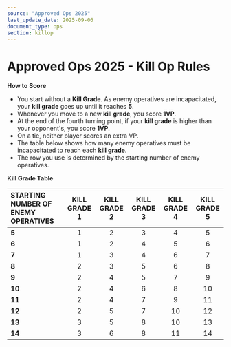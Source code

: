 ```yaml
---
source: "Approved Ops 2025"
last_update_date: 2025-09-06
document_type: ops
section: killop
---
```


# Approved Ops 2025 - Kill Op Rules

**How to Score**
* You start without a **Kill Grade**. As enemy operatives are incapacitated, your **kill grade** goes up until it reaches **5**.
* Whenever you move to a new **kill grade**, you score **1VP**.
* At the end of the fourth turning point, if your **kill grade** is higher than your opponent's, you score **1VP**.
* On a tie, neither player scores an extra VP.
* The table below shows how many enemy operatives must be incapacitated to reach each **kill grade**.
* The row you use is determined by the starting number of enemy operatives.

**Kill Grade Table**

| STARTING NUMBER OF ENEMY OPERATIVES | KILL GRADE 1 | KILL GRADE 2 | KILL GRADE 3 | KILL GRADE 4 | KILL GRADE 5 |
| :--- | :---: | :---: | :---: | :---: | :---: |
| **5** | 1 | 2 | 3 | 4 | 5 |
| **6** | 1 | 2 | 4 | 5 | 6 |
| **7** | 1 | 3 | 4 | 6 | 7 |
| **8** | 2 | 3 | 5 | 6 | 8 |
| **9** | 2 | 4 | 5 | 7 | 9 |
| **10** | 2 | 4 | 6 | 8 | 10 |
| **11** | 2 | 4 | 7 | 9 | 11 |
| **12** | 2 | 5 | 7 | 10 | 12 |
| **13** | 3 | 5 | 8 | 10 | 13 |
| **14** | 3 | 6 | 8 | 11 | 14 |